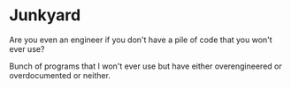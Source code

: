 # Junkyard

Are you even an engineer if you don't have a pile of code that you won't ever use?

Bunch of programs that I won't ever use but have either overengineered or overdocumented or neither.